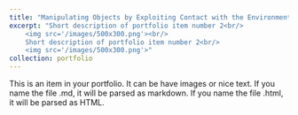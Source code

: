 ```yaml
---
title: "Manipulating Objects by Exploiting Contact with the Environment"
excerpt: "Short description of portfolio item number 2<br/>
    <img src='/images/500x300.png'><br/>
    Short description of portfolio item number 2<br/>
    <img src='/images/500x300.png'>"
collection: portfolio
---
```


This is an item in your portfolio. It can be have images or nice text. If you name the file .md, it will be parsed as markdown. If you name the file .html, it will be parsed as HTML. 